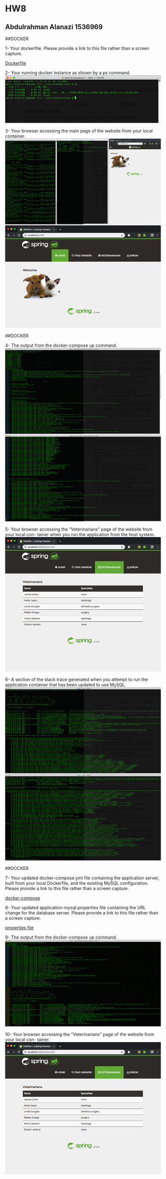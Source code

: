 # HW8
 ## Abdulrahman Alanazi 1536969


##DOCKER

1- Your dockerfile. Please provide a link to this file rather than a screen capture.

[Dockerfile](hw8/Dockerfile)

2- Your running docker instance as shown by a ps command.
![step-2](images2/2.png)

3- Your browser accessing the main page of the website from your local container.
![step-3](images2/3.png)
![step-3](images2/3-1.png)

##DOCKER

4- The output from the docker-compose up command.
![step-3](images2/4.png)
![step-3](images2/4-1.png)

5- Your browser accessing the “Veterinarians” page of the website from your local con-
tainer when you run the application from the host system.
![step-5](images2/5.png)

6- A section of the stack trace generated when you attempt to run the application container that has been updated to use MySQL.
![step-6](images2/6.png)
![step-6](images2/6-1.png)

##DOCKER

7- Your updated docker-compose.yml file containing the application server, built from your local Dockerfile, and the existing MySQL configuration. Please provide a link to this file rather than a screen capture.

[docker-compose](hw8/docker-compose.yml)

8- Your updated application-mysql.properties file containing the URL change for the database server. Please provide a link to this file rather than a screen capture.

[properties file](src/main/resources/application-mysql.properties)

9- The output from the docker-compose up command.
![step-9](images2/9.png)

10- Your browser accessing the “Veterinarians” page of the website from your local con- tainer.
![step-10](images2/10.png)
